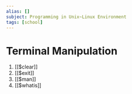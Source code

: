 ```yaml
---
alias: []
subject: Programming in Unix~Linux Environment
tags: [school]
---
```

# Terminal Manipulation

1. [[$clear]]
2. [[$exit]]
3. [[$man]]
4. [[$whatis]]